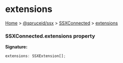 # extensions

[Home](https://github.com/spruceid/ssx/blob/main/documentation/reference/ssx-sdk/index.md) > [@spruceid/ssx](../) > [SSXConnected](./) > [extensions](ssx.ssxconnected.extensions.md)

### SSXConnected.extensions property

**Signature:**

```typescript
extensions: SSXExtension[];
```
